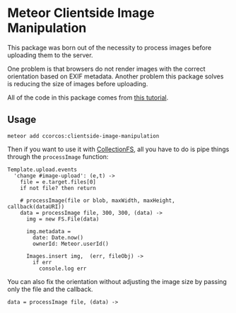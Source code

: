# Meteor Clientside Image Manipulation

This package was born out of the necessity to process images before uploading them to the server. 

One problem is that browsers do not render images with the correct orientation based on EXIF metadata. Another problem this package solves is reducing the size of images before uploading. 

All of the code in this package comes from [this tutorial](http://chariotsolutions.com/blog/post/take-and-manipulate-photo-with-web-page/).

## Usage

    meteor add ccorcos:clientside-image-manipulation

Then if you want to use it with [CollectionFS](https://github.com/CollectionFS/Meteor-CollectionFS), all you have to do is pipe things through the `processImage` function:


    Template.upload.events
      'change #image-upload': (e,t) ->
        file = e.target.files[0]
        if not file? then return

        # processImage(file or blob, maxWidth, maxHeight, callback(dataURI))
        data = processImage file, 300, 300, (data) ->
          img = new FS.File(data)

          img.metadata =  
            date: Date.now()
            ownerId: Meteor.userId()

          Images.insert img,  (err, fileObj) ->
            if err
              console.log err

You can also fix the orientation without adjusting the image size by passing only the file and the callback.

    data = processImage file, (data) ->